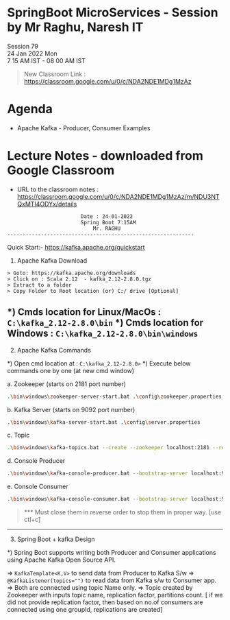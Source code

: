 # SpringBoot MicroServices - Session by Mr Raghu, Naresh IT

Session 79 \
24 Jan 2022 Mon \
7 15 AM IST - 08 00 AM IST

> New Classroom Link : https://classroom.google.com/u/0/c/NDA2NDE1MDg1MzAz

# Agenda

* Apache Kafka - Producer, Consumer Examples

# Lecture Notes - downloaded from Google Classroom

* URL to the classroom notes : https://classroom.google.com/u/0/c/NDA2NDE1MDg1MzAz/m/NDU3NTQxMTI4ODYx/details

```
						Date : 24-01-2022
						Spring Boot 7:15AM
 						    Mr. RAGHU
-------------------------------------------------------------
```
Quick Start:- https://kafka.apache.org/quickstart

1. Apache Kafka Download
```
> Goto: https://kafka.apache.org/downloads
> Click on : Scala 2.12  - kafka_2.12-2.8.0.tgz
> Extract to a folder
> Copy Folder to Root location (or) C:/ drive [Optional]
```

*) Cmds location for Linux/MacOs : `C:\kafka_2.12-2.8.0\bin`
*) Cmds location for Windows     : `C:\kafka_2.12-2.8.0\bin\windows`
------------------------------------------------------------------------------
2. Apache Kafka Commands

*) Open cmd location at : `C:\kafka_2.12-2.8.0>`
*) Execute below commands one by one (at new cmd window)

a. Zookeeper (starts on 2181 port number)
```sh
.\bin\windows\zookeeper-server-start.bat .\config\zookeeper.properties
```

b. Kafka Server (starts on 9092 port number)

```sh
.\bin\windows\kafka-server-start.bat .\config\server.properties
```

c. Topic

```sh
.\bin\windows\kafka-topics.bat --create --zookeeper localhost:2181 --replication-factor 1 --partitions 1 --topic nitone
```

d. Console Producer

```sh
.\bin\windows\kafka-console-producer.bat --bootstrap-server localhost:9092 --topic nitone
```

e. Console Consumer
```sh
.\bin\windows\kafka-console-consumer.bat --bootstrap-server localhost:9092 --topic nitone --from-beginning
```

> *** Must close them in reverse order to stop them in proper way. [use ctl+c]

------------------------------------------------------------------------------
3. Spring Boot + kafka Design

*) Spring Boot supports writing both Producer and Consumer applications using
   Apache Kafka Open Source API.

=> `KafkaTemplate<K,V>` to send data from Producer to Kafka S/w
=> `@KafkaListener(topics="")` to read data from Kafka  s/w to Consumer app.
=> Both are connected using topic Name only.
=> Topic created by Zookeeper with inputs topic name, replication factor, partitions count.
   [ if we did not provide replication factor,
     then based on no.of consumers are connected using one groupId, replications are created]
